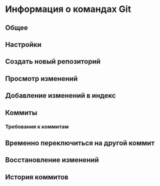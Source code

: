 # Информация о командах Git

## Общее

## Настройки

## Создать новый репозиторий

## Просмотр изменений

## Добавление изменений в индекс

## Коммиты

### Требования к коммитам

## Временно переключиться на другой коммит

## Восстановление изменений

## История коммитов

